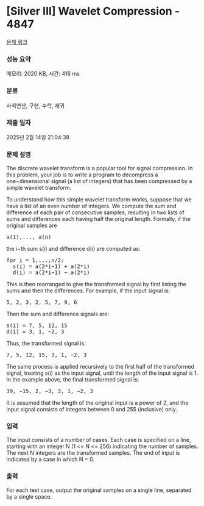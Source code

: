 # [Silver III] Wavelet Compression - 4847 

[문제 링크](https://www.acmicpc.net/problem/4847) 

### 성능 요약

메모리: 2020 KB, 시간: 416 ms

### 분류

사칙연산, 구현, 수학, 재귀

### 제출 일자

2025년 2월 14일 21:04:38

### 문제 설명

<p>The discrete wavelet transform is a popular tool for signal compression. In this problem, your job is to write a program to decompress a one−dimensional signal (a list of integers) that has been compressed by a simple wavelet transform.</p>

<p>To understand how this simple wavelet transform works, suppose that we have a list of an even number of integers. We compute the sum and difference of each pair of consecutive samples, resulting in two lists of sums and differences each having half the original length. Formally, if the original samples are</p>

<pre>a(1),..., a(n)</pre>

<p>the i−th sum s(i) and difference d(i) are computed as:</p>

<pre>for i = 1,...,n/2:
  s(i) = a(2*i−1) + a(2*i)
  d(i) = a(2*i−1) − a(2*i)</pre>

<p>This is then rearranged to give the transformed signal by first listing the sums and then the differences. For example, if the input signal is:</p>

<pre>5, 2, 3, 2, 5, 7, 9, 6</pre>

<p>Then the sum and difference signals are:</p>

<pre>s(i) = 7, 5, 12, 15
d(i) = 3, 1, −2, 3</pre>

<p>Thus, the transformed signal is:</p>

<pre>7, 5, 12, 15, 3, 1, −2, 3</pre>

<p>The same process is applied recursively to the first half of the transformed signal, treating s(i) as the input signal, until the length of the input signal is 1. In the example above, the final transformed signal is:</p>

<pre>39, −15, 2, −3, 3, 1, −2, 3</pre>

<p>It is assumed that the length of the original input is a power of 2, and the input signal consists of integers between 0 and 255 (inclusive) only.</p>

### 입력 

 <p>The input consists of a number of cases. Each case is specified on a line, starting with an integer N (1 <= N <= 256) indicating the number of samples. The next N integers are the transformed samples. The end of input is indicated by a case in which N = 0.</p>

### 출력 

 <p>For each test case, output the original samples on a single line, separated by a single space.</p>

